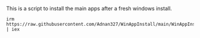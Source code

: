 This is a script to install the main apps after a fresh windows install.

```
irm https://raw.githubusercontent.com/Adnan327/WinAppInstall/main/WinAppInstall.ps1 | iex
```
